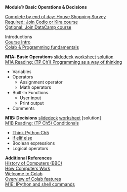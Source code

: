 <b>Module1: Basic Operations & Decisions</b>  

[Complete by end of day: House Shopping Survey](https://forms.gle/QxfeNCZ5Dzr9hnyv5)  
[Required: Join Codio or Kira course]()  
[Optional: Join DataCamp course]()  

Introductions  
[Course Intro]()  
[Colab & Programming fundamentals]()  

<b>M1A: Basic Operations</b> [slidedeck](https://www.dropbox.com/scl/fi/ybh9556b8cnmd0a2mg2fy/M1A-Basic-Operations.pptx?rlkey=6xgzj39gwktdyujw4b3n9p7ma&dl=0) [worksheet](https://docs.google.com/document/d/1Hx9fHxG1vasVJG-TYQiyShAaOzE5IyRbfJQNMZIbnKU/edit?usp=sharing) [solution](https://docs.google.com/document/d/1C6TgFaq1St1W9iy6oCggbU1h7XS8DBf1zbKDC_qjd_g/edit?tab=t.0)  
[M1A Reading: (TP Ch1) Programming as a way of thinking](https://colab.research.google.com/github/AllenDowney/ThinkPython/blob/v3/chapters/chap01.ipynb)  
- Variables
- Operators
  - Assignment operator
  - Math operators
- Built-In Functions
  - User input
  - Print output
- Comments  
 
<b>M1B: Decisions</b> [slidedeck](https://tinyurl.com/36xhdhe2) [worksheet](https://docs.google.com/document/d/1ekhwZfbuc0faKWq754BS753Zjgo4XBcSyIpXqpsDLvU/edit?usp=sharing) [solution]  
[M1B Reading: (TP Ch5) Conditionals](https://www.dropbox.com/scl/fi/459lr8yw6sv5qec90wq2n/M2-Conditionals.pptx?rlkey=9ag8jw6mkkkw79bxf6sm0t9j4&dl=0) 
- [Think Python Ch5](https://colab.research.google.com/drive/1aYYH6jlF6XSELZsbl9RVrkK7p15iLTqF)   
- [if elif else](https://books.trinket.io/pfe/03-conditional.html)
- Boolean expressions
- Logical operators

<b>Additional References</b>  
[History of Computers (BBC)](https://www.youtube.com/watch?v=6dME3wgaQpM&list=PL1331A4548513EA81)  
[How Computers Work](https://youtube.com/playlist?list=PLzdnOPI1iJNcsRwJhvksEo1tJqjIqWbN-&si=vFbHVlC_O4rsyYdn)  
[Welcome to Colab](https://colab.research.google.com/drive/https:/colab.research.google.com/drive/1LfDI7cDOmnbsYAfwqu9l4h3FQSG8dJrz)  
[Overview of Colab features](https://colab.research.google.com/notebooks/basic_features_overview.ipynb)  
[M1E: IPython and shell commands](https://colab.research.google.com/github/jakevdp/PythonDataScienceHandbook/blob/master/notebooks/01.05-IPython-And-Shell-Commands.ipynb#scrollTo=7eLVuNG2znHZ)  
